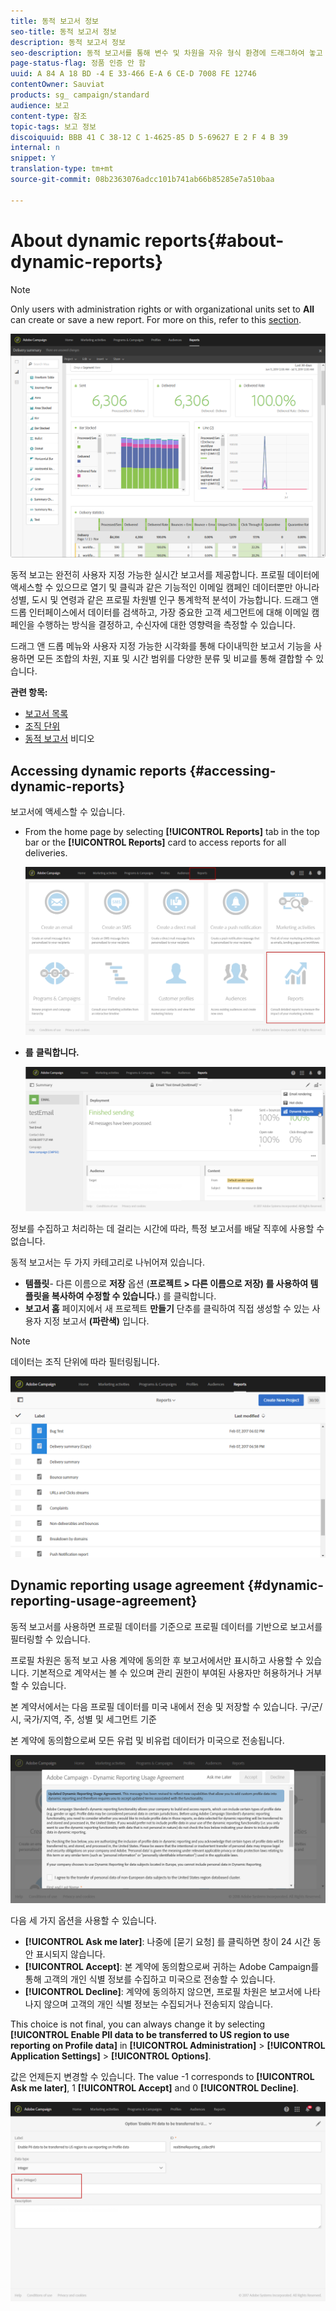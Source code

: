 ```yaml
---
title: 동적 보고서 정보
seo-title: 동적 보고서 정보
description: 동적 보고서 정보
seo-description: 동적 보고서를 통해 변수 및 차원을 자유 형식 환경에 드래그하여 놓고 캠페인의 성공을 분석할 수 있습니다.
page-status-flag: 정품 인증 안 함
uuid: A 84 A 18 BD -4 E 33-466 E-A 6 CE-D 7008 FE 12746
contentOwner: Sauviat
products: sg_ campaign/standard
audience: 보고
content-type: 참조
topic-tags: 보고 정보
discoiquuid: BBB 41 C 38-12 C 1-4625-85 D 5-69627 E 2 F 4 B 39
internal: n
snippet: Y
translation-type: tm+mt
source-git-commit: 08b2363076adcc101b741ab66b85285e7a510baa

---
```



# About dynamic reports{#about-dynamic-reports}

>[!NOTE]
>
>Only users with administration rights or with organizational units set to **All** can create or save a new report. For more on this, refer to this [section](../../administration/using/types-of-users.md).

![](assets/dynamic_report_intro.png)

동적 보고는 완전히 사용자 지정 가능한 실시간 보고서를 제공합니다. 프로필 데이터에 액세스할 수 있으므로 열기 및 클릭과 같은 기능적인 이메일 캠페인 데이터뿐만 아니라 성별, 도시 및 연령과 같은 프로필 차원별 인구 통계학적 분석이 가능합니다. 드래그 앤 드롭 인터페이스에서 데이터를 검색하고, 가장 중요한 고객 세그먼트에 대해 이메일 캠페인을 수행하는 방식을 결정하고, 수신자에 대한 영향력을 측정할 수 있습니다.

드래그 앤 드롭 메뉴와 사용자 지정 가능한 시각화를 통해 다이내믹한 보고서 기능을 사용하면 모든 조합의 차원, 지표 및 시간 범위를 다양한 분류 및 비교를 통해 결합할 수 있습니다.


**관련 항목:**

* [보고서 목록](../../reporting/using/defining-the-report-period.md)
* [조직 단위](../../administration/using/organizational-units.md)
* [동적 보고서](https://helpx.adobe.com/campaign/kt/acs/using/acs-creating-a-dynamic-report-feature-video-use.html) 비디오

## Accessing dynamic reports {#accessing-dynamic-reports}

보고서에 액세스할 수 있습니다.

* From the home page by selecting **[!UICONTROL Reports]** tab in the top bar or the **[!UICONTROL Reports]** card to access reports for all deliveries.

   ![](assets/campaign_reports_access.png)

* **를** **클릭합니다.**

   ![](assets/campaign_reports_description.png)

정보를 수집하고 처리하는 데 걸리는 시간에 따라, 특정 보고서를 배달 직후에 사용할 수 없습니다.

동적 보고서는 두 가지 카테고리로 나뉘어져 있습니다.

* **템플릿**- 다른 이름으로 **저장** 옵션 (**프로젝트 &gt; 다른 이름으로 저장) 를 사용하여 템플릿을 복사하여 수정할 수 있습니다.**) 를 클릭합니다.
* **보고서 홈** 페이지에서 새 프로젝트 **만들기** 단추를 클릭하여 직접 생성할 수 있는 사용자 지정 보고서 **(파란색)** 입니다.

>[!NOTE]
>
>데이터는 조직 단위에 따라 필터링됩니다.

![](assets/dynamic_report_overview.png)


## Dynamic reporting usage agreement {#dynamic-reporting-usage-agreement}

동적 보고서를 사용하면 프로필 데이터를 기준으로 프로필 데이터를 기반으로 보고서를 필터링할 수 있습니다.

프로필 차원은 동적 보고 사용 계약에 동의한 후 보고서에서만 표시하고 사용할 수 있습니다. 기본적으로 계약서는 볼 수 있으며 관리 권한이 부여된 사용자만 허용하거나 거부할 수 있습니다.

본 계약서에서는 다음 프로필 데이터를 미국 내에서 전송 및 저장할 수 있습니다. 구/군/시, 국가/지역, 주, 성별 및 세그먼트 기준

본 계약에 동의함으로써 모든 유럽 및 비유럽 데이터가 미국으로 전송됩니다.

![](assets/pii_window.png)

다음 세 가지 옵션을 사용할 수 있습니다.

* **[!UICONTROL Ask me later]**: 나중에 [묻기 요청] 를 클릭하면 창이 24 시간 동안 표시되지 않습니다.
* **[!UICONTROL Accept]**: 본 계약에 동의함으로써 귀하는 Adobe Campaign를 통해 고객의 개인 식별 정보를 수집하고 미국으로 전송할 수 있습니다.
* **[!UICONTROL Decline]**: 계약에 동의하지 않으면, 프로필 차원은 보고서에 나타나지 않으며 고객의 개인 식별 정보는 수집되거나 전송되지 않습니다.

This choice is not final, you can always change it by selecting **[!UICONTROL Enable PII data to be transferred to US region to use reporting on Profile data]** in **[!UICONTROL Administration]** &gt; **[!UICONTROL Application Settings]** &gt; **[!UICONTROL Options]**.

값은 언제든지 변경할 수 있습니다. The value -1 corresponds to **[!UICONTROL Ask me later]**, 1 **[!UICONTROL Accept]** and 0 **[!UICONTROL Decline]**.

![](assets/pii_window_2.png)

